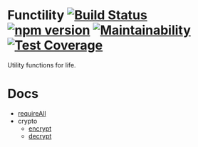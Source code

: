 # Functility [![Build Status](https://travis-ci.org/sethkrasnianski/functility.svg?branch=master)](https://travis-ci.org/sethkrasnianski/functility) [![npm version](https://badge.fury.io/js/functility.svg)](http://badge.fury.io/js/functility) [![Maintainability](https://api.codeclimate.com/v1/badges/a200c37d8e771e88d812/maintainability)](https://codeclimate.com/github/sethkrasnianski/functility/maintainability) [![Test Coverage](https://api.codeclimate.com/v1/badges/a200c37d8e771e88d812/test_coverage)](https://codeclimate.com/github/sethkrasnianski/functility/test_coverage)
Utility functions for life.

# Docs
- [requireAll](/docs/require-all.md)
- crypto
  - [encrypt](/docs/crypto/encrypt.md)
  - [decrypt](/docs/crypto/decrypt.md)
